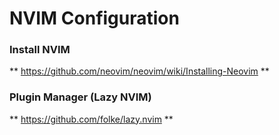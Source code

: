 # NVIM Configuration

### Install NVIM
** https://github.com/neovim/neovim/wiki/Installing-Neovim **

### Plugin Manager (Lazy NVIM)
** https://github.com/folke/lazy.nvim **
